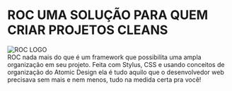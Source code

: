 # ROC UMA SOLUÇÃO PARA QUEM CRIAR PROJETOS CLEANS <br>
![ROC LOGO](logo.png)<br>
ROC nada mais do que é um framework que possibilita uma ampla organização em seu projeto. Feita com Stylus, CSS e usando conceitos de organização do Atomic Design ela é tudo aquilo que o desenvolvedor web precisava sem mais e nem menos, tudo na medida certa pra você! 